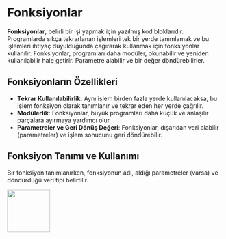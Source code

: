 # Fonksiyonlar

**Fonksiyonlar**, belirli bir işi yapmak için yazılmış kod bloklarıdır. Programlarda sıkça tekrarlanan işlemleri tek bir yerde tanımlamak ve bu işlemleri ihtiyaç duyulduğunda çağırarak kullanmak için fonksiyonlar kullanılır. Fonksiyonlar, programları daha modüler, okunabilir ve yeniden kullanılabilir hale getirir. Parametre alabilir ve bir değer döndürebilirler.

## Fonksiyonların Özellikleri

- **Tekrar Kullanılabilirlik**: Aynı işlem birden fazla yerde kullanılacaksa, bu işlem fonksiyon olarak tanımlanır ve tekrar eden her yerde çağrılır.
- **Modülerlik**: Fonksiyonlar, büyük programları daha küçük ve anlaşılır parçalara ayırmaya yardımcı olur.
- **Parametreler ve Geri Dönüş Değeri**: Fonksiyonlar, dışarıdan veri alabilir (parametreler) ve işlem sonucunu geri döndürebilir.

## Fonksiyon Tanımı ve Kullanımı

Bir fonksiyon tanımlanırken, fonksiyonun adı, aldığı parametreler (varsa) ve döndürdüğü veri tipi belirtilir.

<a href="fonksiyonlar.cpp"><img src="https://upload.wikimedia.org/wikipedia/commons/thumb/1/18/ISO_C%2B%2B_Logo.svg/1200px-ISO_C%2B%2B_Logo.svg.png" width="100" height="100">
